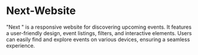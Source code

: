 # Next-Website
"Next " is a responsive website for discovering upcoming events. It features a user-friendly design, event listings, filters, and interactive elements. Users can easily find and explore events on various devices, ensuring a seamless experience.
